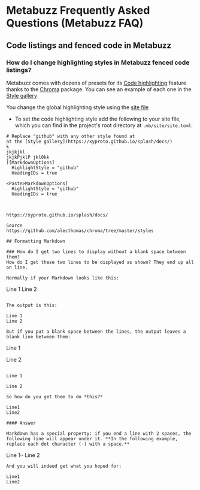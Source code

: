 # Metabuzz Frequently Asked Questions (Metabuzz FAQ)


## Code listings and fenced code in Metabuzz

### How do I change highlighting styles in Metabuzz fenced code listings?

Metabuzz comes with dozens of presets for its
[Code highlighting](code-highlighting.html)
feature thanks to the [Chroma](https://github.com/alecthomas/chroma) package. You can see an example of each one in the 
[Style gallery](https://xyproto.github.io/splash/docs/)

You change the global highlighting style using the
[site file](site-file.html)
* To set the code highlighting style add the following
to your site file, which you can find in the project's 
root directory at `.mb/site/site.toml`:

```
# Replace "github" with any other style found at
at the [Style gallery](https://xyproto.github.io/splash/docs/)
k
jkjkjkl
jkjkPjklP jkl0kk
[[MarkdownOptions]
  HighlightStyle = "github"
  HeadingIDs = true

<Paste>MarkdownOptions]
  HighlightStyle = "github"
  HeadingIDs = true



https://xyproto.github.io/splash/docs/

Source
https://github.com/alecthomas/chroma/tree/master/styles

## Formatting Markdown

### How do I get two lines to display without a blank space between them?
How do I get these two lines to be displayed as shown? They end up all on line.

Normally if your Markdown looks like this:

```
Line 1
Line 2
```

The output is this:

Line 1 
Line 2

But if you put a blank space between the lines, the output leaves a blank line between them:

```
Line 1

Line 2
```

Line 1

Line 2

So how do you get them to do *this?*

Line1  
Line2

#### Answer 

Markdown has a special property: if you end a line with 2 spaces, the following line will appear under it. **In the following example, replace each dot character (·) with a space.**

```
Line 1··
Line 2 
```
And you will indeed get what you hoped for:

Line1  
Line2


